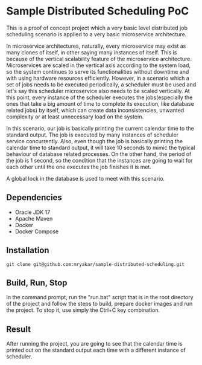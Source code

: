 # Sample Distributed Scheduling PoC

This is a proof of concept project which a very basic level distributed job scheduling scenario
is applied to a very basic microservice architecture.

In microservice architectures, naturally, every microservice may exist as many clones of itself, in other saying
many instances of itself.
This is because of the vertical scalability feature of the microservice architecture.
Microservices are scaled in the vertical axis according to the system load, so the system continues
to serve its functionalities without downtime and with using hardware resources efficiently.
However, in a scenario which a set of jobs needs to be executed periodically, a scheduler must be used and let's say
this scheduler microservice also needs to be scaled vertically.
At this point, every instance of the scheduler executes the jobs(especially the ones
that take a big amount of time to complete its execution, like database related jobs) by itself,
which can create data inconsistencies, unwanted complexity or at least unnecessary load on the system.

In this scenario, our job is basically printing the current calendar time to the standard output. The job is executed by
many instances of scheduler service concurrently. Also, even though the job is basically printing the calendar time to
standard output,
it will take 10 seconds to mimic the typical behaviour of database related processes. On the other hand, the period of
the job is 1 second, so the condition that the instances are going to wait for each other until the one executes the job
finishes it is met.

A global lock in the database is used to meet with this scenario.

## Dependencies

* Oracle JDK 17
* Apache Maven
* Docker
* Docker Compose

## Installation

````text
git clone git@github.com:mryakar/sample-distributed-scheduling.git
````

## Build, Run, Stop

In the command prompt, run the "run.bat"
script that is in the root directory of the project and follow the steps to build,
prepare docker images and run the project.
To stop it, use simply the Ctrl+C key combination.

## Result

After running the project, you are going to see that the calendar time is printed out on the standard output
each time with a different instance of scheduler.